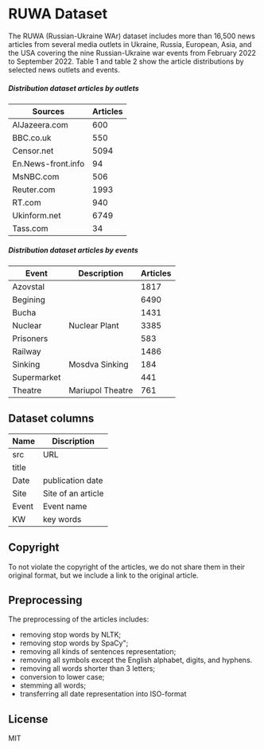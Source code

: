 # RUWA Dataset 

The RUWA (Russian-Ukraine WAr) dataset includes more than 16,500 news articles from several media outlets in Ukraine, Russia, European, Asia, and the USA covering the nine  Russian-Ukraine war events from February 2022 to September 2022.  Table 1 and table 2 show the article distributions by selected news outlets and events. 
##### Distribution dataset articles by outlets

| Sources | Articles |
| --------- | --------- |
| AlJazeera.com |600 |
| BBC.co.uk | 550 |
| Censor.net | 5094 |
| En.News-front.info | 94 |
| MsNBC.com | 506 |
| Reuter.com| 1993 |
|RT.com|940    |
|Ukinform.net|   6749|
|Tass.com|34|

##### Distribution dataset articles by events
| Event | Description |Articles|
| ------ | ------ |------ |
|Azovstal | | 1817|
| Begining |  |6490|
| Bucha |  |1431|
| Nuclear |Nuclear Plant |3385|
| Prisoners | |583|
| Railway| |1486|
|Sinking|Mosdva Sinking   |184|
|Supermarket|   |441|
|Theatre|Mariupol Theatre|761|

## Dataset columns
| Name | Discription |
| --------- | --------- |
| src |  URL |
| title |   |
| Date | publication date |
| Site| Site of an article |
|Event|Event name     |
|KW|   key words|

## Copyright
To not violate the copyright of the articles, we do not share them in their original format, but we include a link to the original article.

## Preprocessing
The preprocessing of the articles includes:
- removing stop words by NLTK;
- removing stop words by SpaCy";
- removing all kinds of sentences representation; 
- removing all symbols except the English alphabet, digits, and hyphens.
- removing all words shorter than 3 letters;
- conversion to lower case;
- stemming all words;
- transferring all date representation into ISO-format


## License

MIT


 

